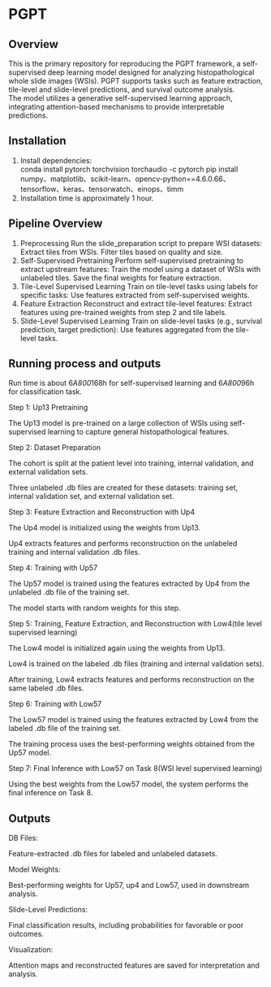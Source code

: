 # PGPT
## **Overview**
This is the primary repository for reproducing the PGPT framework, a self-supervised deep learning model designed for analyzing histopathological whole slide images (WSIs). PGPT supports tasks such as feature extraction, tile-level and slide-level predictions, and survival outcome analysis.  
The model utilizes a generative self-supervised learning approach, integrating attention-based mechanisms to provide interpretable predictions.
## **Installation**
1. Install dependencies:  
conda install pytorch torchvision torchaudio -c pytorch
pip install numpy、matplotlib、scikit-learn、opencv-python==4.6.0.66、tensorflow、keras、tensorwatch、einops、timm
2. Installation time is approximately 1 hour.
## **Pipeline Overview**
1. Preprocessing
Run the slide_preparation script to prepare WSI datasets:
 Extract tiles from WSIs.
 Filter tiles based on quality and size.
2. Self-Supervised Pretraining
Perform self-supervised pretraining to extract upstream features:
 Train the model using a dataset of WSIs with unlabeled tiles.
 Save the final weights for feature extraction.
3. Tile-Level Supervised Learning
Train on tile-level tasks using labels for specific tasks:
 Use features extracted from self-supervised weights.
4. Feature Extraction
Reconstruct and extract tile-level features:
 Extract features using pre-trained weights from step 2 and tile labels.
5. Slide-Level Supervised Learning
Train on slide-level tasks (e.g., survival prediction, target prediction):
 Use features aggregated from the tile-level tasks.
## **Running process and outputs**
Run time is about 6*A800*168h for self-supervised learning and 6*A800*96h for classification task.

Step 1: Up13 Pretraining

  The Up13 model is pre-trained on a large collection of WSIs using self-supervised learning to capture general histopathological features.

Step 2: Dataset Preparation

  The cohort is split at the patient level into training, internal validation, and external validation sets.

  Three unlabeled .db files are created for these datasets: training set, internal validation set, and external validation set.

Step 3: Feature Extraction and Reconstruction with Up4

  The Up4 model is initialized using the weights from Up13.

  Up4 extracts features and performs reconstruction on the unlabeled training and internal validation .db files.

Step 4: Training with Up57

  The Up57 model is trained using the features extracted by Up4 from the unlabeled .db file of the training set.

  The model starts with random weights for this step.

Step 5: Training, Feature Extraction, and Reconstruction with Low4(tile level supervised learning)

  The Low4 model is initialized again using the weights from Up13.

  Low4 is trained on the labeled .db files (training and internal validation sets).

  After training, Low4 extracts features and performs reconstruction on the same labeled .db files.

Step 6: Training with Low57

  The Low57 model is trained using the features extracted by Low4 from the labeled .db file of the training set.

  The training process uses the best-performing weights obtained from the Up57 model.

Step 7: Final Inference with Low57 on Task 8(WSI level supervised learning)

  Using the best weights from the Low57 model, the system performs the final inference on Task 8.
## **Outputs**
DB Files:

  Feature-extracted .db files for labeled and unlabeled datasets.

Model Weights:

  Best-performing weights for Up57, up4 and Low57, used in downstream analysis.

Slide-Level Predictions:

  Final classification results, including probabilities for favorable or poor outcomes.

Visualization:

  Attention maps and reconstructed features are saved for interpretation and analysis.
